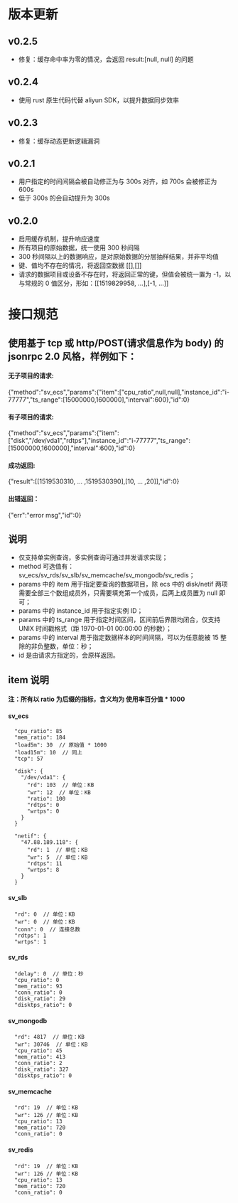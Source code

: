 # 版本更新
## v0.2.5
- 修复：缓存命中率为零的情况，会返回 result:[null, null] 的问题
## v0.2.4
- 使用 rust 原生代码代替 aliyun SDK，以提升数据同步效率
## v0.2.3
- 修复：缓存动态更新逻辑漏洞
## v0.2.1
- 用户指定的时间间隔会被自动修正为与 300s 对齐，如 700s 会被修正为 600s
- 低于 300s 的会自动提升为 300s
## v0.2.0
- 启用缓存机制，提升响应速度
- 所有项目的原始数据，统一使用 300 秒间隔
- 300 秒间隔以上的数据响应，是对原始数据的分层抽样结果，并非平均值
- 键、值均不存在的情况，将返回空数据 [[],[]]
- 请求的数据项目或设备不存在时，将返回正常的键，但值会被统一置为 -1，以与常规的 0 值区分，形如：[[1519829958, ...],[-1, ...]]
       
# 接口规范
## 使用基于 tcp 或 http/POST(请求信息作为 body) 的 jsonrpc 2.0 风格，样例如下：
    
#### 无子项目的请求:
{"method":"sv_ecs","params":{"item":["cpu_ratio",null,null],"instance_id":"i-77777","ts_range":[15000000,1600000],"interval":600},"id":0}
#### 有子项目的请求:
{"method":"sv_ecs","params":{"item":["disk","/dev/vda1","rdtps"],"instance_id":"i-77777","ts_range":[15000000,1600000],"interval":600},"id":0}

#### 成功返回:
{"result":[[1519530310, ... ,1519530390],[10, ... ,20]],"id":0}
#### 出错返回：
{"err":"error msg","id":0}

## 说明
- 仅支持单实例查询，多实例查询可通过并发请求实现； 
- method 可选值有：sv_ecs/sv_rds/sv_slb/sv_memcache/sv_mongodb/sv_redis；    
- params 中的 item 用于指定要查询的数据项目，除 ecs 中的 disk/netif 两项需要全部三个数组成员外，只需要填充第一个成员，后两上成员置为 null 即可；
- params 中的 instance_id 用于指定实例 ID；
- params 中的 ts_range 用于指定时间区间，区间前后界限均闭合，仅支持 UNIX 时间戳格式（距 1970-01-01 00:00:00 的秒数）；     
- params 中的 interval 用于指定数据样本的时间间隔，可以为任意能被 15 整除的非负整数，单位：秒；
- id 是由请求方指定的，会原样返回。    

## item 说明
#### 注：所有以 ratio 为后缀的指标，含义均为 使用率百分值 * 1000
    
#### sv_ecs
```
  "cpu_ratio": 85
  "mem_ratio": 184
  "load5m": 30  // 原始值 * 1000
  "load15m": 10  // 同上
  "tcp": 57

  "disk": {
    "/dev/vda1": {
      "rd": 103  // 单位：KB
      "wr": 12  // 单位：KB
      "ratio": 100
      "rdtps": 0
      "wrtps": 0
    }
  }

  "netif": {
    "47.88.189.118": {
      "rd": 1  // 单位：KB
      "wr": 5  // 单位：KB
      "rdtps": 11
      "wrtps": 8
    }
  }
```
#### sv_slb
```
  "rd": 0  // 单位：KB
  "wr": 0  // 单位：KB
  "conn": 0  // 连接总数
  "rdtps": 1
  "wrtps": 1
```
#### sv_rds
```
  "delay": 0  // 单位：秒
  "cpu_ratio": 0
  "mem_ratio": 93
  "conn_ratio": 0
  "disk_ratio": 29
  "disktps_ratio": 0
```
#### sv_mongodb
```
  "rd": 4817  // 单位：KB
  "wr": 30746  // 单位：KB
  "cpu_ratio": 45
  "mem_ratio": 413
  "conn_ratio": 2
  "disk_ratio": 327
  "disktps_ratio": 0
```
#### sv_memcache
```
  "rd": 19  // 单位：KB
  "wr": 126 // 单位：KB
  "cpu_ratio": 13
  "mem_ratio": 720
  "conn_ratio": 0
```
#### sv_redis
```
  "rd": 19  // 单位：KB
  "wr": 126 // 单位：KB
  "cpu_ratio": 13
  "mem_ratio": 720
  "conn_ratio": 0
```
